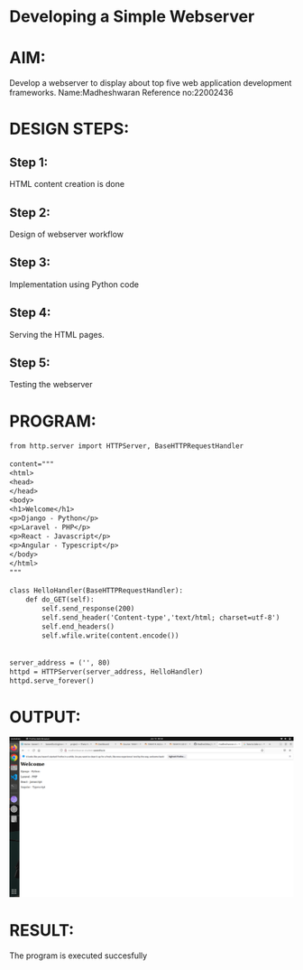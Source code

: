 # Developing a Simple Webserver

# AIM:

Develop a webserver to display about top five web application development frameworks.
Name:Madheshwaran Reference no:22002436

# DESIGN STEPS:

## Step 1:

HTML content creation is done

## Step 2:

Design of webserver workflow

## Step 3:

Implementation using Python code

## Step 4:

Serving the HTML pages.

## Step 5:

Testing the webserver

# PROGRAM:
```
from http.server import HTTPServer, BaseHTTPRequestHandler

content="""
<html>
<head>
</head>
<body>
<h1>Welcome</h1>
<p>Django - Python</p>
<p>Laravel - PHP</p>
<p>React - Javascript</p>
<p>Angular - Typescript</p>
</body>
</html>
"""

class HelloHandler(BaseHTTPRequestHandler):
    def do_GET(self):
        self.send_response(200)
        self.send_header('Content-type','text/html; charset=utf-8')
        self.end_headers()
        self.wfile.write(content.encode())


server_address = ('', 80)
httpd = HTTPServer(server_address, HelloHandler)
httpd.serve_forever() 
```

# OUTPUT:
![OUTPUT](./images/out.png)


# RESULT:

The program is executed succesfully

